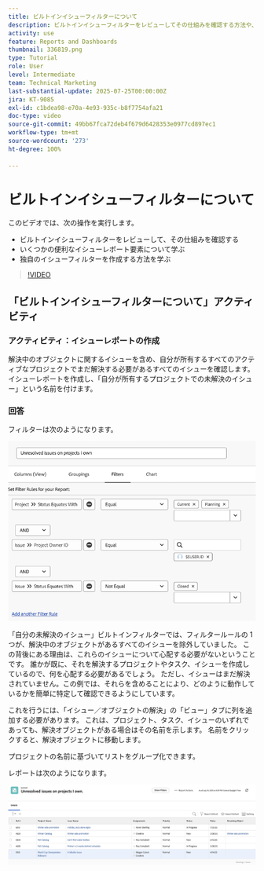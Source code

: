 ```yaml
---
title: ビルトインイシューフィルターについて
description: ビルトインイシューフィルターをレビューしてその仕組みを確認する方法や、Workfront で独自のイシューフィルターを作成する方法を説明します。
activity: use
feature: Reports and Dashboards
thumbnail: 336819.png
type: Tutorial
role: User
level: Intermediate
team: Technical Marketing
last-substantial-update: 2025-07-25T00:00:00Z
jira: KT-9085
exl-id: c1bdea98-e70a-4e93-935c-b8f7754afa21
doc-type: video
source-git-commit: 49bb67fca72deb4f679d6428353e0977cd897ec1
workflow-type: tm+mt
source-wordcount: '273'
ht-degree: 100%

---
```


# ビルトインイシューフィルターについて

このビデオでは、次の操作を実行します。

* ビルトインイシューフィルターをレビューして、その仕組みを確認する
* いくつかの便利なイシューレポート要素について学ぶ
* 独自のイシューフィルターを作成する方法を学ぶ

>[!VIDEO](https://video.tv.adobe.com/v/3412680/?quality=12&learn=on&captions=jpn)


## 「ビルトインイシューフィルターについて」アクティビティ


### アクティビティ：イシューレポートの作成

解決中のオブジェクトに関するイシューを含め、自分が所有するすべてのアクティブなプロジェクトでまだ解決する必要があるすべてのイシューを確認します。 イシューレポートを作成し、「自分が所有するプロジェクトでの未解決のイシュー」という名前を付けます。

### 回答

フィルターは次のようになります。

![イシューフィルターを作成する画面の画像](assets/opening-built-in-issue-filters-1.png)

「自分の未解決のイシュー」ビルトインフィルターでは、フィルタールールの 1 つが、解決中のオブジェクトがあるすべてのイシューを除外していました。 この背後にある理由は、これらのイシューについて心配する必要がないということです。 誰かが既に、それを解決するプロジェクトやタスク、イシューを作成しているので、何を心配する必要があるでしょう。 ただし、イシューはまだ解決されていません。この例では、それらを含めることにより、どのように動作しているかを簡単に特定して確認できるようにしています。

これを行うには、「イシュー／オブジェクトの解決」の「ビュー」タブに列を追加する必要があります。 これは、プロジェクト、タスク、イシューのいずれであっても、解決オブジェクトがある場合はその名前を示します。 名前をクリックすると、解決オブジェクトに移動します。

プロジェクトの名前に基づいてリストをグループ化できます。

レポートは次のようになります。

![イシューレポートの画像](assets/opening-built-in-issue-filters-2.png)
